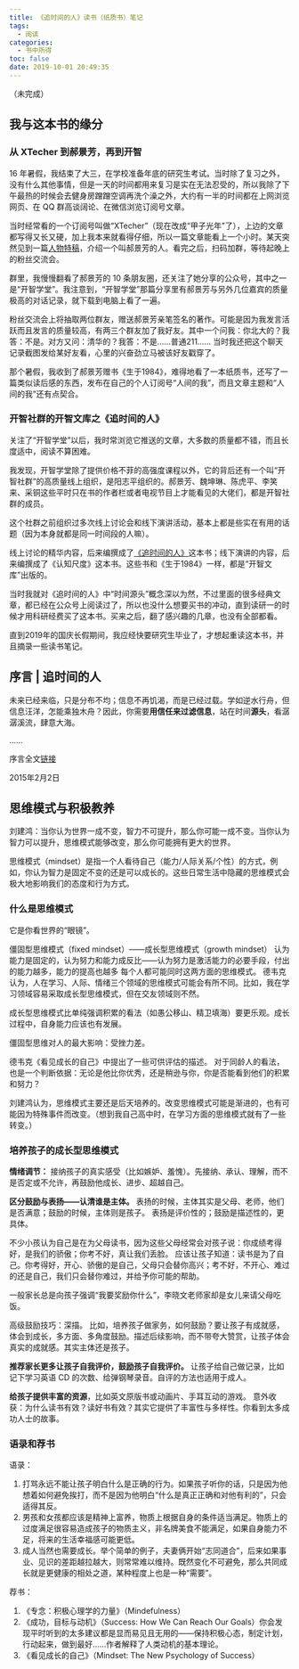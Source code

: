 ```yaml
---
title: 《追时间的人》读书（纸质书）笔记
tags:
  - 阅读
categories:
  - 书中所得
toc: false
date: 2019-10-01 20:49:35
---
```


（未完成）

<!--more-->

## 我与这本书的缘分

### 从 XTecher 到郝景芳，再到开智

16 年暑假，我结束了大三，在学校准备年底的研究生考试。当时除了复习之外，没有什么其他事情，但是一天的时间都用来复习是实在无法忍受的，所以我除了下午最热的时候会去健身房蹭蹭空调再洗个澡之外，大约有一半的时间都在上网浏览网页、在 QQ 群高谈阔论、在微信浏览订阅号文章。

当时经常看的一个订阅号叫做“XTecher”（现在改成“甲子光年”了），上边的文章都写得又长又硬，加上我本来就看得仔细，所以一篇文章能看上一个小时。某天突然见到一篇[人物特稿](https://mp.weixin.qq.com/s?__biz=MzAwMzQ4OTE5Mg==&mid=2654431111&idx=1&sn=b505470a87a4f39804cc3f44edf1791c&scene=21#wechat_redirect)，介绍一个叫郝景芳的人。看完之后，扫码加群，等待起晚上的粉丝交流会。

群里，我慢慢翻看了郝景芳的 10 条朋友圈，还关注了她分享的公众号，其中之一是“开智学堂”。我注意到，“开智学堂”那篇分享里有郝景芳与另外几位嘉宾的质量极高的对话记录，就下载到电脑上看了一遍。

粉丝交流会上将抽取两位群友，赠送郝景芳亲笔签名的著作。可能是因为我发言活跃而且发言的质量较高，有两三个群友加了我好友。其中一个问我：你北大的？我答：不是。对方又问：清华的？我答：不是……普通211……
当时我还把这个聊天记录截图发给某好友看，心里的兴奋劲立马被该好友戳穿了。

那个暑假，我收到了郝景芳赠书《生于1984》，难得地看了一本纸质书，还写了一篇类似读后感的东西，发布在自己的个人订阅号“人间的我”，而且文章主题和“人间的我”还有点契合。

### 开智社群的开智文库之《追时间的人》

关注了“开智学堂”以后，我时常浏览它推送的文章，大多数的质量都不错，而且长度适中，阅读不算困难。

我发现，开智学堂除了提供价格不菲的高强度课程以外，它的背后还有一个叫“开智社群”的高质量线上组织，是阳志平组织的。郝景芳、魏坤琳、陈虎平、李笑来、采铜这些平时只在书的作者栏或者电视节目上才能看见的大佬们，都是开智社群的成员。

这个社群之前组织过多次线上讨论会和线下演讲活动，基本上都是些实在有用的话题（因为本身就都是同一时间段的人嘛）。

线上讨论的精华内容，后来编撰成了[《追时间的人》](https://mp.weixin.qq.com/s?src=3&timestamp=1569934847&ver=1&signature=3zRw-BKNfLQoa0Radzym0mAfNkg*y-5phcSRdidIjQzP-JsRVwMxfO2GW3H-Qte4BEJINZJUmMP604W0wa87SLTryiDaYp4jOL607Fh7KV0NxEsSSUdF3bGr2CbveZVeCUal-MrDtXwZ4xVD4chZkWtOktlc2NMnUEopBt0Ug0w=)这本书；线下演讲的内容，后来编撰成了《认知尺度》这本书。这些书和《生于1984》一样，都是“开智文库”出版的。

当时我就对《追时间的人》中“时间源头”概念深以为然，不过里面的很多经典文章，都已经在公众号上阅读过了，所以也没什么想要买书的冲动，直到读研一的时候才用科研经费买了这本书。买来之后，翻了感兴趣的几章，也没有全部都看。

直到2019年的国庆长假期间，我应经快要研究生毕业了，才想起重读这本书，并且摘录一些读书笔记。

## 序言 | 追时间的人

未来已经来临，只是分布不均；信息不再饥渴，而是已经过载。学如逆水行舟，但信息汪洋，怎能乘独木舟？因此，你需要**用信任来过滤信息**，站在时间**源头**，看潺潺溪流，肆意大海。

……

序言全文[链接](https://mp.weixin.qq.com/s?src=3&timestamp=1570021543&ver=1&signature=3zRw-BKNfLQoa0Radzym0mAfNkg*y-5phcSRdidIjQzP-JsRVwMxfO2GW3H-Qte4BEJINZJUmMP604W0wa87SLTryiDaYp4jOL607Fh7KV0NxEsSSUdF3bGr2CbveZVet2g2JSjmQd4aIyZ721DBfGYZH*JAEKqvG-fhojh2TOc=)

2015年2月2日

## 思维模式与积极教养

刘建鸿：当你认为世界一成不变，智力不可提升，那么你可能一成不变。当你认为智力可以提升，思维模式能够改变，那么你可能拥有更大的世界。

思维模式（mindset）是指一个人看待自己（能力/人际关系/个性）的方式，例如，你认为智力是固定不变的还是可以成长的。这些日常生活中隐藏的思维模式会极大地影响我们的态度和行为方式。

### 什么是思维模式

它是你看世界的“眼镜”。

僵固型思维模式（fixed mindset）——成长型思维模式（growth mindset）
认为能力是固定的，认为努力和能力成反比——认为努力是激活能力的必要手段，付出的能力越多，能力的提高也越多
每个人都可能同时这两方面的思维模式。
德韦克认为，人在学习、人际、情绪三个领域的思维模式可能会有所不同。比如，我在学习领域容易采取成长型思维模式，但在交友领域则不然。

成长型思维模式比单纯强调积累的看法（如愚公移山、精卫填海）要更乐观。成长过程中，自身能力应该也有发展。

僵固型思维对人的最大影响：受挫力差。

德韦克《看见成长的自己》中提出了一些可供评估的描述。
对于同龄人的看法，也是一个判断依据：无论是他比你优秀，还是稍逊与你，你是否能看到他们的积累和努力？

刘建鸿认为，思维模式主要还是后天培养的。改变思维模式可能是渐进的，也有可能因为特殊事件而改变。（想到我自己高中时，在学习方面的思维模式就有了一些转变。）

### 培养孩子的成长型思维模式

**情绪调节：**
接纳孩子的真实感受（比如嫉妒、羞愧）。先接纳、承认、理解，而不是否定或不允许，再鼓励他成长、进步、超越自己。

**区分鼓励与表扬——认清谁是主体。**
表扬的时候，主体其实是父母、老师，他们是否满意；鼓励的时候，主体则是孩子。
表扬是评价性的；鼓励是描述性的，更具体。

不少小孩认为自己是在为父母读书，因为这些父母经常会对孩子说：你成绩考得好，是我们的骄傲；你考不好，真让我们丢脸。
应该让孩子知道：读书是为了自己。你考得好，开心、骄傲的是自己，父母只会替你高兴；考不好，不开心、难过的还是自己，我们只会替你难过，并给予你可能的帮助。

一般家长总是向孩子强调“我要奖励你什么”，李晓文老师家却是女儿来请父母吃饭。

高级鼓励技巧：深描。
比如，培养孩子做家务，如何鼓励？要让孩子有成就感，体会到成长，多方面、多角度鼓励。描述后续影响，而不带夸大赞赏，让孩子体会真实的成就感。其实主体还是孩子。

**推荐家长更多让孩子自我评价，鼓励孩子自我评价。**
让孩子给自己做记录，比如记下学习英语 CD 的次数、给弹钢琴录音。自评的方法也适用于成人。

**给孩子提供丰富的资源**，比如英文原版书或动画片、手耳互动的游戏。
意外收获：为什么读书有效？读好书有效？其实它提供了丰富性与多样性。你看到太多成功人士的故事。

### 语录和荐书

语录：
1. 打骂永远不能让孩子明白什么是正确的行为。如果孩子听你的话，只是因为他想着如何避免挨打，而不是因为他明白“什么是真正正确和对他有利的”，只会适得其反。
2. 男孩和女孩都应该是精神上富养，物质上根据自身的条件适当满足。物质上的过度满足很容易造成孩子的物质主义，非名牌美食不能满足，如果自身能力不足，将来的生活幸福感可能更低。
3. 成人当然也需要成长。举个简单的例子，夫妻俩开始“志同道合”，后来如果事业、见识的差距越拉越大，则常常难以维持。既然变化不可避免，那么共同成长就是更健康的相处之道，某种程度上也是一种“需要”。

荐书：
1. 《专念：积极心理学的力量》（Mindefulness）
2. 《成功，目标与动机》（Success: How We Can Reach Our Goals）你会发现平时听到的太多建议都是显而易见且无用的——保持积极心态，制定计划，行动起来，做到最好……作者解释了人类动机的基本理论。
3. 《看见成长的自己》（Mindset: The New Psychology of Success）






